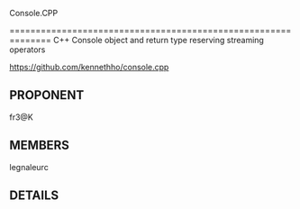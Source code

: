 Console.CPP

==============================================================
C++ Console object and return type reserving streaming operators

https://github.com/kennethho/console.cpp

PROPONENT
---------

fr3@K

MEMBERS
-------

legnaleurc

DETAILS
-------


